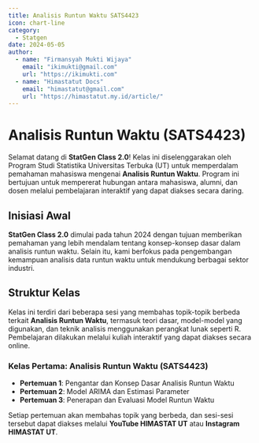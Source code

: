 ```yaml
--- 
title: Analisis Runtun Waktu SATS4423
icon: chart-line
category:
  - Statgen
date: 2024-05-05
author:
  - name: "Firmansyah Mukti Wijaya"
    email: "ikimukti@gmail.com"
    url: "https://ikimukti.com"
  - name: "Himastatut Docs"
    email: "himastatut@gmail.com"
    url: "https://himastatut.my.id/article/"
--- 
```


# Analisis Runtun Waktu (SATS4423)

Selamat datang di **StatGen Class 2.0**! Kelas ini diselenggarakan oleh Program Studi Statistika Universitas Terbuka (UT) untuk memperdalam pemahaman mahasiswa mengenai **Analisis Runtun Waktu**. Program ini bertujuan untuk mempererat hubungan antara mahasiswa, alumni, dan dosen melalui pembelajaran interaktif yang dapat diakses secara daring.

## Inisiasi Awal
**StatGen Class 2.0** dimulai pada tahun 2024 dengan tujuan memberikan pemahaman yang lebih mendalam tentang konsep-konsep dasar dalam analisis runtun waktu. Selain itu, kami berfokus pada pengembangan kemampuan analisis data runtun waktu untuk mendukung berbagai sektor industri.

## Struktur Kelas
Kelas ini terdiri dari beberapa sesi yang membahas topik-topik berbeda terkait **Analisis Runtun Waktu**, termasuk teori dasar, model-model yang digunakan, dan teknik analisis menggunakan perangkat lunak seperti R. Pembelajaran dilakukan melalui kuliah interaktif yang dapat diakses secara online.

### Kelas Pertama: **Analisis Runtun Waktu (SATS4423)**

- **Pertemuan 1**: Pengantar dan Konsep Dasar Analisis Runtun Waktu
- **Pertemuan 2**: Model ARIMA dan Estimasi Parameter
- **Pertemuan 3**: Penerapan dan Evaluasi Model Runtun Waktu

Setiap pertemuan akan membahas topik yang berbeda, dan sesi-sesi tersebut dapat diakses melalui **YouTube HIMASTAT UT** atau **Instagram HIMASTAT UT**.


<Catalog />


<GitContributors />
<GitChangelog />